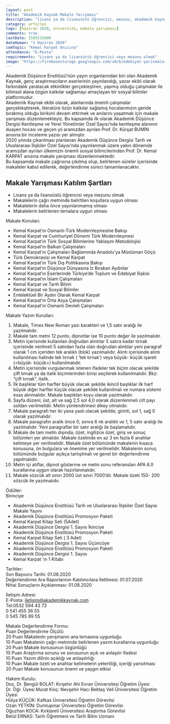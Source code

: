 ```yaml
---
layout: post
title: "Akademik Kaynak Makale Yarışması"
description: "lisans ya da lisansüstü öğrencisi, mezunu, akademik kaynak makale yarışması"
category: articles
tags: [haziran 2020, üniversite, makale yarışması]
comments: true
lastDate: 1585515600
dateHuman: "1 Haziran 2020"
comTopic: "Kemal Karpat Anısına"
attendance: "E-Posta"
requirements: "Lisans ya da lisansüstü öğrencisi veya mezunu olmak"
image: "https://firebasestorage.googleapis.com/v0/b/edebiyat-yarismalari.appspot.com/o/akademik-kaynak-makale-yarismasi.JPG?alt=media&token=dcbac7f2-1809-4610-bc92-0b7962ffddc4"
---
```


Akademik Düşünce Enstitüsü’nün yayın organlarından biri olan Akademik Kaynak, genç araştırmacıların eserlerinin yayınlandığı, yazar ekibi olarak farkındalık yaratacak
etkinlikler gerçekleştiren, yapmış olduğu çalışmalar ile bilimsel alana özgün katkılar sağlamayı amaçlayan bir sosyal bilimler platformudur.  
Akademik Kaynak ekibi olarak, alanlarında önemli çalışmalar gerçekleştirerek, literatüre özün katkılar sağlamış hocalarımızın geride bırakmış olduğu birikimi devam
ettirmek ve anılarını yaşatmak için makale yarışması düzenlemekteyiz. Bu kapsamda ilk olarak Akademik Düşünce Dergisi Kentleşme ve Yerel Yönetimler Özel Sayısı’nda kentleşme alanının duayen hocası ve geçen yıl aramızdan ayrılan Prof. Dr. Kürşat BUMİN anısına bir inceleme yazısı yer almıştır.  
2020 yılında çıkarılması planlanan Akademik Düşünce Dergisi Tarih ve Uluslararası İlişkiler Özel Sayısı’nda yayınlanmak üzere yakın dönemde aramızdan ayrılan ülkemizin
önemli sosyal bilimcilerinden Prof. Dr. Kemal KARPAT anısına makale yarışması düzenlenmektedir.  
Bu kapsamda makale çağrısına çıkılmış olup, belirlenen süreler içerisinde makaleler kabul edilerek, değerlendirme süreci tamamlanacaktır. 

## Makale Yarışması Katılım Şartları
- Lisans ya da lisansüstü öğrencisi veya mezunu olmak
- Makalelerin çağrı metninde belirtilen koşullara uygun olması
- Makalelerin daha önce yayınlanmamış olması
- Makalelerin belirlenen temalara uygun olması

Makale Konuları:  
- Kemal Karpat’ın Osmanlı-Türk Modernleşmesine Bakışı
- Kemal Karpat ve Cumhuriyet Dönemi Türk Modernleşmesi
- Kemal Karpat’ın Türk Sosyal Bilimlerine Yaklaşım Metodolojisi
- Kemal Karpat’ın Balkan Çalışmaları
- Kemal Karpat’ın Çalışmaları Bağlamında Anadolu’ya Müslüman Göçü
- Türk Demokrasisi ve Kemal Karpat
- Kemal Karpat’ın Türk Dış Politikasına Bakışı
- Kemal Karpat’ın Düşünce Dünyasına İz Bırakan Aydınlar
- Kemal Karpat’ın Eserlerinde Türkiye’de Toplum ve Edebiyat İlişkisi
- Kemal Karpat’ın İslam Çalışmaları
- Kemal Karpat ve Tarih Bilimi
- Kemal Karpat ve Sosyal Bilimler
- Entelektüel Bir Aydın Olarak Kemal Karpat
- Kemal Karpat’ın Orta Asya Çalışmaları
- Kemal Karpat’ın Osmanlı Devleti Çalışmaları

Makale Yazım Kurulları:  
1. Makale, Times New Roman yazı karakteri ve 1,5 satır aralığı ile yazılmalıdır.
2. Makale tam metni 12 punto, dipnotlar ise 10 punto değer ile yazılmalıdır.
3. Metin içerisinde kullanılan doğrudan alıntılar 5 satıra kadar tırnak içerisinde verilmeli 5 satırdan fazla olan doğrudan alıntılar yeni paragraf olarak 1 cm içeriden
tek aralıklı (blok) yazılmalıdır. Alıntı içerisinde alıntı kullanılması halinde tek tırnak ( ‘tek tırnak’) veya büyük- küçük işareti (<büyük- küçük>) kullanılmalıdır.
4. Metin içerisinde vurgulanmak istenen ifadeler tek biçim olacak şekilde çift tırnak ya da italik biçimlerinden birisi seçilerek kullanılmalıdır. Bkz: “çift tırnak”, italik.
5. İlk başlıklar tüm harfler büyük olacak şekilde ikincil başlıklar ilk harf büyük diğer harfler küçük olacak şekilde kullanılmalı ve numara sistemi esas alınmalıdır.
Makale başlıkları koyu olarak yazılmalıdır. 
6. Sayfa düzeni; üst, alt ve sağ 2,5 sol 4,0 olarak düzenlenmeli cilt payı soldan verilmelidir. Metin yönlendirmesi dikey olmalıdır.
7. Makale paragrafı her iki yana yaslı olacak şekilde; girinti, sol 1, sağ 0 olarak yazılmalıdır.
8. Makale paragrafın aralık önce 0, sonra 6 nk aralıklı ve 1, 5 satır aralığı ile yazılmalıdır. Yeni paragraflar bir satır aralığı ile başlamalıdır.
9. Makale de tam metin dışında; özet, ingilizce özet, giriş ve sonuç bölümleri yer almalıdır. Makale özetinde en az 3 en fazla 6 anahtar kelimeye yer verilmelidir. Makale özet bölümünde makalenin kısaca konusuna, ön bulgulara ve önemine yer verilmelidir. Makalenin sonuç bölümünde bulgular açıkça tartışılmalı ve genel bir değerlendirme yapılmalıdır.
10. Metin içi atıflar, dipnot gösterme ve metin sonu referansları APA 6.0 kurallarına uygun olarak hazırlanmalıdır.
11. Makale sözcük alt sınırı 2000 üst sınırı 7000’dir. Makale özeti 150- 200 sözcük ile yazılmalıdır.

Ödüller:  
Birinciye  
- Akademik Düşünce Enstitüsü Tarih ve Uluslararası İlişkiler Özel Sayısı Makale Yayını
- Akademik Düşünce Enstitüsü Promosyon Paketi
- Kemal Karpat Kitap Seti (5Adet)
- Akademik Düşünce Dergisi 1. Sayısı
İkinciye  
- Akademik Düşünce Enstitüsü Promosyon Paketi
- Kemal Karpat Kitap Seti ( 3 Adet)
- Akademik Düşünce Dergisi 1. Sayısı
Üçüncüye  
- Akademik Düşünce Enstitüsü Promosyon Paketi
- Akademik Düşünce Dergisi 1. Sayısı
- Kemal Karpat ‘ın 1 Kitabı

Tarihler:  
Son Başvuru Tarihi: 01.06.2020  
Değerlendirme Ara Raporlarının Katılımcılara İletilmesi: 01.07.2020  
Nihai Sonuçların Açıklanması: 01.08.2020  

İletişim Adresi:  
E-Posta: iletisim@akademikkaynak.com  
Tel:0532 594 43 73  
0 541 455 36 55  
0 545 785 99 55

Makale Değerlendirme Formu:  
Puan Değerlendirme Ölçütü  
20 Puan Makalenin yarışmanın ana temasına uygunluğu  
10 Puan Makalenin çağrı metninde belirlenen yazım kurallarına uygunluğu  
20 Puan Makale konusunun özgünlüğü  
10 Puan Araştırma sorunu ve sorusunun açık ve anlaşılır ifadesi  
10 Puan Yazım dilinin açıklığı ve anlaşılırlığı  
10 Puan Makale özeti ve anahtar kelimelerin yeterliliği, içeriği yansıtması  
20 Puan Makale konusunun önemi ve yaygın etkisi

Hakem Kurulu:  
Doç. Dr. Bengül BOLAT: Kırşehir Ahi Evran Üniversitesi Öğretim Üyesi  
Dr. Öğr. Üyesi Murat Kılıç: Nevşehir Hacı Bektaş Veli Üniversitesi Öğretim Üyesi  
Hülya KÜÇÜK: Kafkas Üniversitesi Öğretim Görevlisi  
Ozan YETKİN: Dumlupınar Üniversitesi Öğretim Görevlisi  
Oğuzhan KOCA: Kırklareli Üniversitesi Araştırma Görevlisi  
Betül ERNAS: Tarih Öğretmeni ve Tarih Bilim Uzmanı